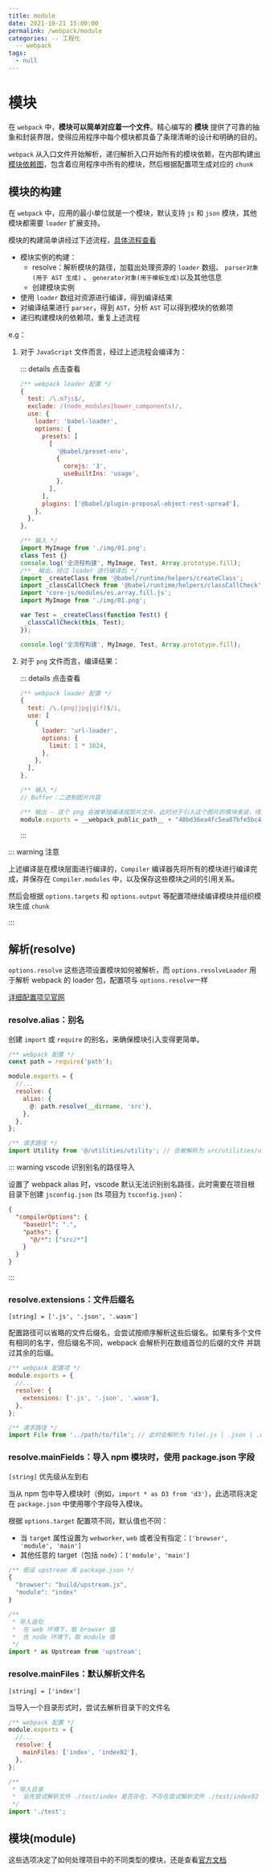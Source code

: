 ```yaml
---
title: module
date: 2021-10-21 15:00:00
permalink: /webpack/module
categories: -- 工程化
  -- webpack
tags:
  - null
---
```


# 模块

在 `webpack` 中，**模块可以简单对应着一个文件**。精心编写的 **模块** 提供了可靠的抽象和封装界限，使得应用程序中每个模块都具备了条理清晰的设计和明确的目的。

`webpack` 从入口文件开始解析，递归解析入口开始所有的模块依赖，在内部构建出[模块依赖图](https://webpack.docschina.org/concepts/dependency-graph/)，包含着应用程序中所有的模块，然后根据配置项生成对应的 `chunk`

## 模块的构建

在 `webpack` 中，应用的最小单位就是一个模块，默认支持 `js` 和 `json` 模块，其他模块都需要 `loader` 扩展支持。

模块的构建简单讲经过下述流程，[具体流程查看](/webpack/loader/#浅析-webpack-调用-loader-构建模块流程)

- 模块实例的构建：
  - resolve：解析模块的路径，加载出处理资源的 `loader` 数组、 `parser对象(用于 AST 生成)` 、 `generator对象(用于模板生成)`以及其他信息
  - 创建模块实例
- 使用 `loader` 数组对资源进行编译，得到编译结果
- 对编译结果进行 `parser`，得到 `AST`，分析 `AST` 可以得到模块的依赖项
- 递归构建模块的依赖项，重复上述流程

e.g：

1. 对于 `JavaScript` 文件而言，经过上述流程会编译为：

   ::: details 点击查看

   ```js
   /** webpack loader 配置 */
   {
     test: /\.m?js$/,
     exclude: /(node_modules|bower_components)/,
     use: {
       loader: 'babel-loader',
       options: {
         presets: [
           [
             '@babel/preset-env',
             {
               corejs: '3',
               useBuiltIns: 'usage',
             },
           ],
         ],
         plugins: ['@babel/plugin-proposal-object-rest-spread'],
       },
     },
   },

   /** 输入 */
   import MyImage from './img/01.png';
   class Test {}
   console.log('全流程构建', MyImage, Test, Array.prototype.fill);
   /**_ 输出，经过 loader 进行编译后 */
   import _createClass from '@babel/runtime/helpers/createClass';
   import _classCallCheck from '@babel/runtime/helpers/classCallCheck';
   import 'core-js/modules/es.array.fill.js';
   import MyImage from './img/01.png';

   var Test = _createClass(function Test() {
   	_classCallCheck(this, Test);
   });

   console.log('全流程构建', MyImage, Test, Array.prototype.fill);
   ```

2. 对于 `png` 文件而言，编译结果：

   ::: details 点击查看

   ```js
   /** webpack loader 配置 */
   {
     test: /\.(png|jpg|gif)$/i,
     use: [
       {
         loader: 'url-loader',
         options: {
           limit: 1 * 1024,
         },
       },
     ],
   },

   /** 输入 */
   // Buffer：二进制图片内容

   /** 输出 - 这个 png 会被单独编译成图片文件，此时对于引入这个图片的模块来说，得到的就是一个 url 路径 */
   module.exports = __webpack_public_path__ + "48bd36ea4fc5ea87bfe5bc4fa3bf05b2.png";
   ```

   :::

::: warning 注意

上述编译是在模块层面进行编译的，`Compiler` 编译器先将所有的模块进行编译完成，并保存在 `Compiler.modules` 中，以及保存这些模块之间的引用关系。

然后会根据 `options.targets` 和 `options.output` 等配置项继续编译模块并组织模块生成 `chunk`

:::

## 解析(resolve)

`options.resolve` 这些选项设置模块如何被解析，而 `options.resolveLoader` 用于解析 webpack 的 loader 包，配置项与 `options.resolve`一样

[详细配置项见官网](https://webpack.docschina.org/configuration/resolve/)

### resolve.alias：别名

创建 `import` 或 `require` 的别名，来确保模块引入变得更简单。

```js
/** webpack 配置 */
const path = require('path');

module.exports = {
  //...
  resolve: {
    alias: {
      @: path.resolve(__dirname, 'src'),
    },
  },
};

/** 请求路径 */
import Utility from '@/utilities/utility'; // 会被解析为 src/utilities/utility
```

::: warning vscode 识别别名的路径导入

设置了 webpack alias 时，vscode 默认无法识别别名路径，此时需要在项目根目录下创建 `jsconfig.json` (ts 项目为 `tsconfig.json`)：

```json
{
  "compilerOptions": {
    "baseUrl": ".",
    "paths": {
      "@/*": ["src/*"]
    }
  }
}
```

:::

### resolve.extensions：文件后缀名

`[string] = ['.js', '.json', '.wasm']`

配置路径可以省略的文件后缀名，会尝试按顺序解析这些后缀名。如果有多个文件有相同的名字，但后缀名不同，webpack 会解析列在数组首位的后缀的文件 并跳过其余的后缀。

```js
/** webpack 配置项 */
module.exports = {
  //...
  resolve: {
    extensions: ['.js', '.json', '.wasm'],
  },
};

/** 请求路径 */
import File from '../path/to/file'; // 此时会解析为 file(.js | .json | .wasm)
```

### resolve.mainFields：导入 npm 模块时，使用 package.json 字段

`[string]` 优先级从左到右

当从 npm 包中导入模块时（例如，`import * as D3 from 'd3'`），此选项将决定在 `package.json` 中使用哪个字段导入模块。

根据 `options.target` 配置项不同，默认值也不同：

- 当 `target` 属性设置为 `webworker`, `web` 或者没有指定：`['browser', 'module', 'main']`
- 其他任意的 target（包括 `node`）：`['module', 'main']`

```js
/** 假设 upstream 库 package.json */
{
  "browser": "build/upstream.js",
  "module": "index"
}

/**
 * 导入语句
 * 	在 web 环境下，取 browser 值
 *  在 node 环境下，取 module 值
 */
import * as Upstream from 'upstream';
```

### resolve.mainFiles：默认解析文件名

`[string] = ['index']`

当导入一个目录形式时，尝试去解析目录下的文件名

```js
/** webpack 配置 */
module.exports = {
  //...
  resolve: {
    mainFiles: ['index', 'index02'],
  },
};

/**
 * 导入目录
 *  会先尝试解析文件 ./test/index 是否存在，不存在尝试解析文件 ./test/index02 是否存在
 */
import './test';
```

## 模块(module)

这些选项决定了如何处理项目中的不同类型的模块，还是查看[官方文档](https://webpack.docschina.org/configuration/module)
